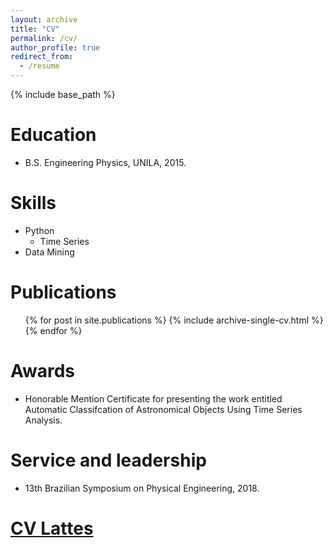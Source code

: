 ```yaml
---
layout: archive
title: "CV"
permalink: /cv/
author_profile: true
redirect_from:
  - /resume
---
```


{% include base_path %}

Education
======
* B.S. Engineering Physics, UNILA, 2015.
  
Skills
======
* Python
  * Time Series
* Data Mining

Publications
======
  <ul>{% for post in site.publications %}
    {% include archive-single-cv.html %}
  {% endfor %}</ul>
  
Awards 
======
* Honorable Mention Certificate for presenting the work entitled Automatic Classifcation of Astronomical Objects Using Time Series Analysis.

Service and leadership
======
* 13th Brazilian Symposium on Physical Engineering, 2018.

[CV Lattes](http://lattes.cnpq.br/1280600292280893)
======


